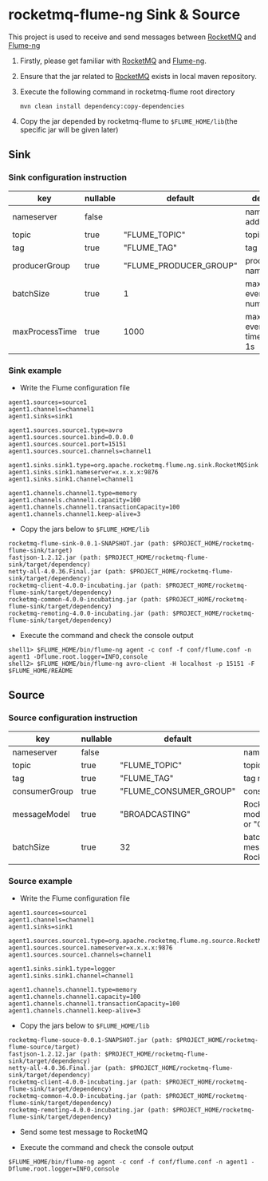 rocketmq-flume-ng Sink & Source
==========================

This project is used to receive and send messages between
[RocketMQ](https://github.com/alibaba/RocketMQ) and [Flume-ng](https://github.com/apache/flume)

1. Firstly, please get familiar with [RocketMQ](https://github.com/alibaba/RocketMQ) and [Flume-ng](https://github.com/apache/flume).
2. Ensure that the jar related to [RocketMQ](https://github.com/alibaba/RocketMQ/releases/download/v3.2.2/alibaba-rocketmq-client-java-3.2.2.tar.gz) exists in local maven repository.
3. Execute the following command in rocketmq-flume root directory

   `mvn clean install dependency:copy-dependencies`

4. Copy the jar depended by rocketmq-flume to `$FLUME_HOME/lib`(the specific jar will be given later)

## Sink

### Sink configuration instruction

| key           | nullable | default                |description|
|---------------|----------|------------------------|-----------|
| nameserver    | false    |                        |nameserver address|
| topic         | true     | "FLUME_TOPIC"          |topic name|
| tag           | true     | "FLUME_TAG"            |tag name|
| producerGroup | true     | "FLUME_PRODUCER_GROUP" |producerGroup name|
| batchSize     | true     | 1                      |max batch event taking num|
| maxProcessTime| true     | 1000                   |max batch event taking time,default is 1s|

### Sink example

- Write the Flume configuration file

```
agent1.sources=source1
agent1.channels=channel1
agent1.sinks=sink1

agent1.sources.source1.type=avro
agent1.sources.source1.bind=0.0.0.0
agent1.sources.source1.port=15151
agent1.sources.source1.channels=channel1

agent1.sinks.sink1.type=org.apache.rocketmq.flume.ng.sink.RocketMQSink
agent1.sinks.sink1.nameserver=x.x.x.x:9876
agent1.sinks.sink1.channel=channel1

agent1.channels.channel1.type=memory
agent1.channels.channel1.capacity=100
agent1.channels.channel1.transactionCapacity=100
agent1.channels.channel1.keep-alive=3
```

- Copy the jars below to `$FLUME_HOME/lib`

```
rocketmq-flume-sink-0.0.1-SNAPSHOT.jar (path: $PROJECT_HOME/rocketmq-flume-sink/target)
fastjson-1.2.12.jar (path: $PROJECT_HOME/rocketmq-flume-sink/target/dependency)
netty-all-4.0.36.Final.jar (path: $PROJECT_HOME/rocketmq-flume-sink/target/dependency)
rocketmq-client-4.0.0-incubating.jar (path: $PROJECT_HOME/rocketmq-flume-sink/target/dependency)
rocketmq-common-4.0.0-incubating.jar (path: $PROJECT_HOME/rocketmq-flume-sink/target/dependency)
rocketmq-remoting-4.0.0-incubating.jar (path: $PROJECT_HOME/rocketmq-flume-sink/target/dependency)
```

- Execute the command and check the console output

```
shell1> $FLUME_HOME/bin/flume-ng agent -c conf -f conf/flume.conf -n agent1 -Dflume.root.logger=INFO,console
shell2> $FLUME_HOME/bin/flume-ng avro-client -H localhost -p 15151 -F $FLUME_HOME/README
```


## Source

### Source configuration instruction


| key           | nullable | default              |description|
|---------------|----------|----------------------|-----------|
| nameserver    | false    |                      |nameserver address|
| topic         | true     |"FLUME_TOPIC"         |topic name|
| tag           | true     |"FLUME_TAG"           |tag name|
| consumerGroup | true     |"FLUME_CONSUMER_GROUP"|consumerGroup name|
| messageModel  | true     | "BROADCASTING"       |RocketMQ message model,"BROADCASTING" or "CLUSTERING"|
| batchSize     | true     | 32                   |batch consuming messages from RocketMq max num|


### Source example
- Write the Flume configuration file

```
agent1.sources=source1
agent1.channels=channel1
agent1.sinks=sink1

agent1.sources.source1.type=org.apache.rocketmq.flume.ng.source.RocketMQSource
agent1.sources.source1.nameserver=x.x.x.x:9876
agent1.sources.source1.channels=channel1

agent1.sinks.sink1.type=logger
agent1.sinks.sink1.channel=channel1

agent1.channels.channel1.type=memory
agent1.channels.channel1.capacity=100
agent1.channels.channel1.transactionCapacity=100
agent1.channels.channel1.keep-alive=3
```

- Copy the jars below to `$FLUME_HOME/lib`

```
rocketmq-flume-souce-0.0.1-SNAPSHOT.jar (path: $PROJECT_HOME/rocketmq-flume-source/target)
fastjson-1.2.12.jar (path: $PROJECT_HOME/rocketmq-flume-sink/target/dependency)
netty-all-4.0.36.Final.jar (path: $PROJECT_HOME/rocketmq-flume-sink/target/dependency)
rocketmq-client-4.0.0-incubating.jar (path: $PROJECT_HOME/rocketmq-flume-sink/target/dependency)
rocketmq-common-4.0.0-incubating.jar (path: $PROJECT_HOME/rocketmq-flume-sink/target/dependency)
rocketmq-remoting-4.0.0-incubating.jar (path: $PROJECT_HOME/rocketmq-flume-sink/target/dependency)
```

- Send some test message to RocketMQ

- Execute the command and check the console output

```
$FLUME_HOME/bin/flume-ng agent -c conf -f conf/flume.conf -n agent1 -Dflume.root.logger=INFO,console
```
